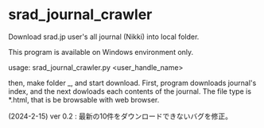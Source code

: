 # srad_journal_crawler
Download srad.jp user's all journal (Nikki) into local folder.

 This program is available on Windows environment only.

 usage: srad_journal_crawler.py <user_handle_name>

 then, make folder <id>_<handle>, and start download.
 First, program downloads journal's index, and the next dowloads each contents of the journal.
 The file type is *.html, that is be browsable with web browser.
 
 (2024-2-15) ver 0.2 : 最新の10件をダウンロードできないバグを修正。
 
 
